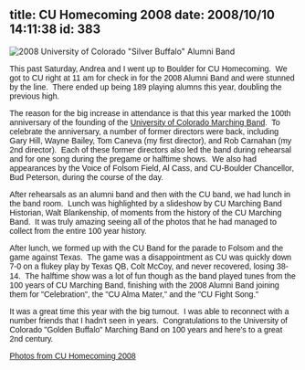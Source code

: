 title: CU Homecoming 2008
date: 2008/10/10 14:11:38
id: 383
---
![2008 University of Colorado "Silver Buffalo" Alumni Band](/journal_images/alumniband_photo_08-journal.jpg)

<font face="Arial">This past Saturday, Andrea and I went up to Boulder for CU Homecoming.  We got to CU right at 11 am for check in for the 2008 Alumni Band and were stunned by the line.  There ended up being 189 playing alumns this year, doubling the previous high. </font>

<font face="Arial">The reason for the big increase in attendance is that this year marked the 100th anniversary of the founding of the [University of Colorado Marching Band](http://bands.colorado.edu/marching).  To celebrate the anniversary, a number of former directors were back, including Gary Hill, Wayne Bailey, Tom Caneva (my first director), and Rob Carnahan (my 2nd director).  Each of these former directors also led the band during rehearsal and for one song during the pregame or halftime shows.  We also had appearances by the Voice of Folsom Field, Al Cass, and CU-Boulder Chancellor, Bud Peterson, during the course of the day. </font>

<font face="Arial">After rehearsals as an alumni band and then with the CU band, we had lunch in the band room.  Lunch was highlighted by a slideshow by CU Marching Band Historian, Walt Blankenship, of moments from the history of the CU Marching Band.  It was truly amazing seeing all of the photos that he had managed to collect from the entire 100 year history.</font>

<font face="Arial">After lunch, we formed up with the CU Band for the parade to Folsom and the game against Texas.  The game was a disappointment as CU was quickly down 7-0 on a flukey play by Texas QB, Colt McCoy, and never recovered, losing 38-14. </font> <font face="Arial">The halftime show was a lot of fun though as the band played tunes from the 100 years of CU Marching Band, finishing with the 2008 Alumni Band joining them for "Celebration", the "CU Alma Mater," and the "CU Fight Song." </font>

<font face="Arial">It was a great time this year with the big turnout.  I was able to reconnect with a number friends that I hadn't seen in years.  Congratulations to the University of Colorado "Golden Buffalo" Marching Band on 100 years and here's to a great 2nd century.</font>

<font face="Arial">[Photos from CU Homecoming 2008](PhotoAlbum.aspx?ID=CUHOMECOMING2008)</font>